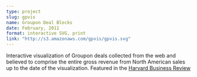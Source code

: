 ```yaml
---
type: project
slug: gpvis
name: Groupon Deal Blocks
date: February, 2011
format: interactive SVG, print
link: "http://s3.amazonaws.com/gpvis/gpvis.svg"
---
```

Interactive visualization of Groupon deals collected from the web and believed to comprise the entire gross revenue from North American sales up to the date of the visualization. Featured in the [Harvard Business Review](http://hbr.org/2011/07/vision-statement-deconstructing-the-groupon-phenomenon/)

